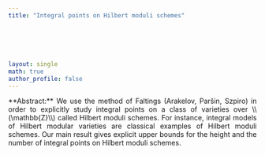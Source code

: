 ```yaml
---
title: "Integral points on Hilbert moduli schemes"






layout: single
math: true
author_profile: false
---
```

<div style="text-align: justify !important; text-justify: inter-word;" markdown="1">
**Abstract:** We use the method of Faltings (Arakelov, Par&scaron;in, Szpiro) in order to explicitly study integral points on a class of varieties over \\(\mathbb{Z}\\) called Hilbert moduli schemes. For instance, integral models of Hilbert modular varieties are classical examples of Hilbert moduli schemes. Our main result gives explicit upper bounds for the height and the number of integral points on Hilbert moduli schemes.
